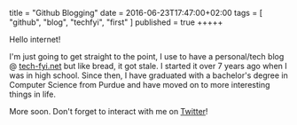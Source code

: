 title = "Github Blogging"
date = 2016-06-23T17:47:00+02:00
tags = [
    "github",
    "blog",
    "techfyi",
    "first"
]
published = true
+++++

Hello internet!

I'm just going to get straight to the point, I use to have a personal/tech blog @ [tech-fyi.net](http://tech-fyi.net) but like bread, it got stale. I started it over 7 years ago when I was in high school. Since then, I have graduated with a bachelor's degree in Computer Science from Purdue and have moved on to more interesting things in life. 

More soon. Don't forget to interact with me on [Twitter](http://twitter.com/Ryanb58)!
